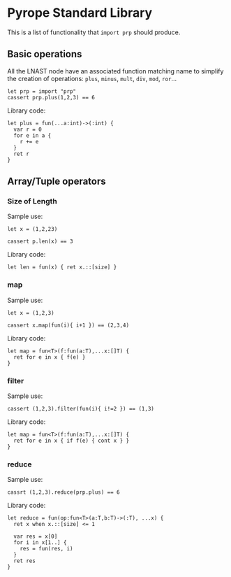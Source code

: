 # Pyrope Standard Library

This is a list of functionality that `import prp` should produce.

## Basic operations

All the LNAST node have an associated function matching name to simplify the
creation of operations: `plus`, `minus`, `mult`, `div`, `mod`, `ror`... 

```
let prp = import "prp"
cassert prp.plus(1,2,3) == 6
```

Library code:
```
let plus = fun(...a:int)->(:int) {
  var r = 0
  for e in a {
    r += e
  }
  ret r
}
```

## Array/Tuple operators

### Size of Length

Sample use:
```
let x = (1,2,23)

cassert p.len(x) == 3
```

Library code:
```
let len = fun(x) { ret x.::[size] }
```

### map

Sample use:

```
let x = (1,2,3)

cassert x.map(fun(i){ i+1 }) == (2,3,4)
```

Library code:
```
let map = fun<T>(f:fun(a:T),...x:[]T) {
  ret for e in x { f(e) }
}
```

### filter

Sample use:

```
cassert (1,2,3).filter(fun(i){ i!=2 }) == (1,3)
```

Library code:

```
let map = fun<T>(f:fun(a:T),...x:[]T) {
  ret for e in x { if f(e) { cont x } }
}
```

### reduce

Sample use:

```
cassrt (1,2,3).reduce(prp.plus) == 6
```

Library code:

```
let reduce = fun(op:fun<T>(a:T,b:T)->(:T), ...x) {
  ret x when x.::[size] <= 1

  var res = x[0]
  for i in x[1..] {
    res = fun(res, i)
  }
  ret res
}
```

